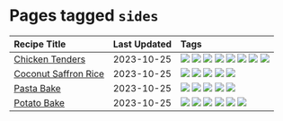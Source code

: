 # Pages tagged `sides`

|Recipe Title|Last Updated|Tags
|:---|:---|:---|
|[Chicken Tenders](../recipes/chickentenders.md)|2023-10-25|[![](https://img.shields.io/badge/tag-airfryer-3a4f8e)](../tags/airfryer.md) [![](https://img.shields.io/badge/tag-amazing-6d71)](../tags/amazing.md) [![](https://img.shields.io/badge/tag-battered-1754e4)](../tags/battered.md) [![](https://img.shields.io/badge/tag-chicken-94b8ca)](../tags/chicken.md) [![](https://img.shields.io/badge/tag-crumbed-9acea8)](../tags/crumbed.md) [![](https://img.shields.io/badge/tag-messy-659a8f)](../tags/messy.md) [![](https://img.shields.io/badge/tag-mine-5d33f3)](../tags/mine.md) [![](https://img.shields.io/badge/tag-sides-d5a11)](../tags/sides.md)|
|[Coconut Saffron Rice](../recipes/coconutsaffronrice.md)|2023-10-25|[![](https://img.shields.io/badge/tag-expensive-eadebe)](../tags/expensive.md) [![](https://img.shields.io/badge/tag-rice-f6b493)](../tags/rice.md) [![](https://img.shields.io/badge/tag-sides-d5a11)](../tags/sides.md) [![](https://img.shields.io/badge/tag-stovetop-4e6ea)](../tags/stovetop.md) [![](https://img.shields.io/badge/tag-thai-5b6ac0)](../tags/thai.md)|
|[Pasta Bake](../recipes/pastabake.md)|2023-10-25|[![](https://img.shields.io/badge/tag-baked-28ab17)](../tags/baked.md) [![](https://img.shields.io/badge/tag-beef-af803c)](../tags/beef.md) [![](https://img.shields.io/badge/tag-cheesey-d4602a)](../tags/cheesey.md) [![](https://img.shields.io/badge/tag-pasta-427cd)](../tags/pasta.md) [![](https://img.shields.io/badge/tag-sides-d5a11)](../tags/sides.md)|
|[Potato Bake](../recipes/potatobake.md)|2023-10-25|[![](https://img.shields.io/badge/tag-baked-28ab17)](../tags/baked.md) [![](https://img.shields.io/badge/tag-cheesey-d4602a)](../tags/cheesey.md) [![](https://img.shields.io/badge/tag-dairy-e2596)](../tags/dairy.md) [![](https://img.shields.io/badge/tag-potato-8ce73b)](../tags/potato.md) [![](https://img.shields.io/badge/tag-savoury-8344b1)](../tags/savoury.md) [![](https://img.shields.io/badge/tag-sides-d5a11)](../tags/sides.md)|